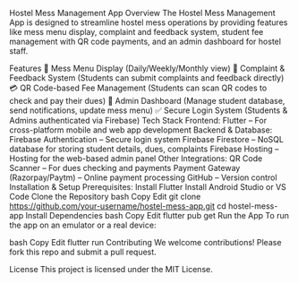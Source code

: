 Hostel Mess Management App
Overview
The Hostel Mess Management App is designed to streamline hostel mess operations by providing features like mess menu display, complaint and feedback system, student fee management with QR code payments, and an admin dashboard for hostel staff.

Features
📌 Mess Menu Display (Daily/Weekly/Monthly view)
📝 Complaint & Feedback System (Students can submit complaints and feedback directly)
💳 QR Code-based Fee Management (Students can scan QR codes to check and pay their dues)
🔔 Admin Dashboard (Manage student database, send notifications, update mess menu)
✅ Secure Login System (Students & Admins authenticated via Firebase)
Tech Stack
Frontend:
Flutter – For cross-platform mobile and web app development
Backend & Database:
Firebase Authentication – Secure login system
Firebase Firestore – NoSQL database for storing student details, dues, complaints
Firebase Hosting – Hosting for the web-based admin panel
Other Integrations:
QR Code Scanner – For dues checking and payments
Payment Gateway (Razorpay/Paytm) – Online payment processing
GitHub – Version control
Installation & Setup
Prerequisites:
Install Flutter
Install Android Studio or VS Code
Clone the Repository
bash
Copy
Edit
git clone https://github.com/your-username/hostel-mess-app.git
cd hostel-mess-app
Install Dependencies
bash
Copy
Edit
flutter pub get
Run the App
To run the app on an emulator or a real device:

bash
Copy
Edit
flutter run
Contributing
We welcome contributions! Please fork this repo and submit a pull request.

License
This project is licensed under the MIT License.
